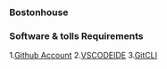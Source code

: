 ### Bostonhouse

### Software & tolls Requirements

1.[Github Account](https://github.com)
2.[VSCODEIDE](https://code.visualstudio.com/)
3.[GitCLI](https://git-scm.com/book/en/v2/Getting-Started-The-Command-Line)